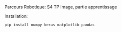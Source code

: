 Parcours Robotique: S4
TP Image, partie apprentissage

Installation:
```
pip install numpy keras matplotlib pandas
```

